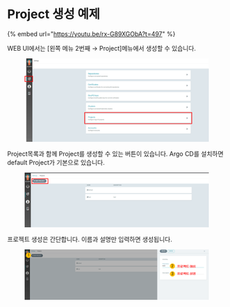 # Project 생성 예제

{% embed url="https://youtu.be/rx-G89XGObA?t=497" %}

WEB UI에서는 \[왼쪽 메뉴 2번째 → Project]메뉴에서 생성할 수 있습니다.

<figure><img src="../.gitbook/assets/image (35).png" alt=""><figcaption></figcaption></figure>



Project목록과 함께 Project를 생성할 수 있는 버튼이 있습니다. Argo CD를 설치하면 default Project가 기본으로 있습니다.

<figure><img src="../.gitbook/assets/image (21).png" alt=""><figcaption></figcaption></figure>



프로젝트 생성은 간단합니다. 이름과 설명만 입력하면 생성됩니다.

<figure><img src="../.gitbook/assets/image (152).png" alt=""><figcaption></figcaption></figure>



